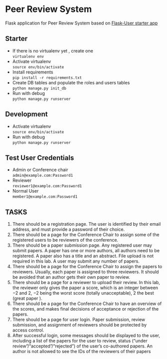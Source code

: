 # Peer Review System
Flask application for Peer Review System based on [Flask-User starter app](https://github.com/lingthio/Flask-User-starter-app.git)

## Starter
- If there is no virtualenv yet , create one<br>
    `virtualenv env`
- Activate virtualenv<br>
    `source env/bin/activate`
- Install requirements<br>
    `pip install -r requirements.txt`
- Create DB tables and populate the roles and users tables<br>
    `python manage.py init_db`
- Run with debug<br>
    `python manage.py runserver`

## Development
- Activate virtualenv<br>
    `source env/bin/activate`
- Run with debug<br>
    `python manage.py runserver`

## Test User Credentials
- Admin or Conference chair<br>
    `admin@example.com:Password1`
- Reviewer<br>
    `reviewer1@example.com:Password1`
- Normal User<br>
    `member1@example.com:Password1`

## TASKS
1. There should be a registration page. The user is identified by their email address, and
must provide a password of their choice.
2. There should be a page for the Conference Chair to assign some of the registered users to
be reviewers of the conference.
3. There should be a paper submission page. Any registered user may submit papers. A paper
has one or more authors, all authors need to be registered. A paper also has a title and an
abstract. File upload is not required in this lab. A user may submit any number of papers.
4. There should be a page for the Conference Chair to assign the papers to reviewers. Usually,
each paper is assigned to three reviewers. It should be avoided that an author gets their
own paper to review.
5. There should be a page for a reviewer to upload their review. In this lab, the reviewer only
gives the paper a score, which is an integer between −2 and 2, −2 being the worst score
(totally unacceptable), 2 the best (great paper ).
6. There should be a page for the Conference Chair to have an overview of the scores, and
makes final decisions of acceptance or rejection of the papers.
7. There should be a page for user login. Paper submission, review submission, and assignment
of reviewers should be protected by access control.
8. After successful login, some messages should be displayed to the user, including a list of
the papers for the user to review, status (“under review”/“accepted”/“rejected”) of the
user’s co-authored papers. An author is not allowed to see the IDs of the reviewers of their
papers
